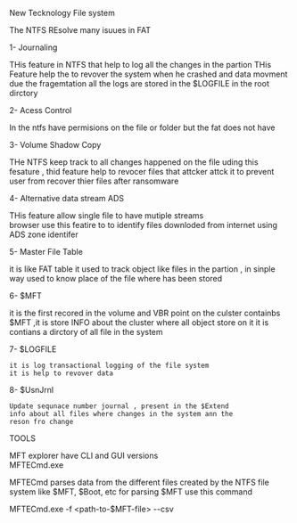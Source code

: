 New Tecknology File system 

The NTFS REsolve many isuues in FAT

1- Journaling 

   THis feature in NTFS that help to log all the changes in  the partion 
   THis Feature help the to revover the system when he crashed 
   and data movment due the fragemtation 
   all the logs are stored in the $LOGFILE in the root dirctory 
      
2- Acess Control 
   
   In the ntfs have permisions on the file or folder but
   the fat does not have 
   
3- Volume Shadow Copy
   
   THe NTFS keep track to all changes happened on the file
   uding this fesature , thid feature help to revocer files
   that attcker attck it to prevent user from recover thier
   files after ransomware 
   
    
4- Alternative data stream ADS
 
   THis feature allow  single file to have mutiple streams  
   browser use this featire to to identify files downloded 
   from internet using ADS zone identifer 

5- Master File Table

   it is like FAT table it used to track object like files
   in the partion , in sinple way used to know place of 
   the file where has been stored 
   
6- $MFT  
   
   it is the first recored in the volume and VBR point
   on the culster containbs $MFT ,it is store INFO about
   the cluster where all object store on it 
   it is contians a dirctory of all file in the system 
   
 7- $LOGFILE 
 
    it is log transactional logging of the file system
    it is help to revover data
    
 8- $UsnJrnl
  
    Update sequnace number journal , present in the $Extend
    info about all files where changes in the system ann the
    reson fro change 
 
TOOLS

MFT explorer have CLI and GUI versions  
MFTECmd.exe

MFTECmd parses data from the different files created by the NTFS file system like $MFT, $Boot, etc
for parsing $MFT use this command 

MFTECmd.exe -f <path-to-$MFT-file> --csv <path-to-save-results-in-csv>
